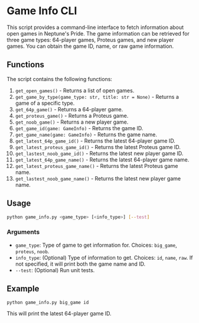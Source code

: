 # Game Info CLI

This script provides a command-line interface to fetch information about open games in Neptune's Pride. The game information can be retrieved for three game types: 64-player games, Proteus games, and new player games. You can obtain the game ID, name, or raw game information.

## Functions

The script contains the following functions:

1. `get_open_games()` - Returns a list of open games.
2. `get_game_by_type(game_type: str, title: str = None)` - Returns a game of a specific type.
3. `get_64p_game()` - Returns a 64-player game.
4. `get_proteus_game()` - Returns a Proteus game.
5. `get_noob_game()` - Returns a new player game.
6. `get_game_id(game: GameInfo)` - Returns the game ID.
7. `get_game_name(game: GameInfo)` - Returns the game name.
8. `get_latest_64p_game_id()` - Returns the latest 64-player game ID.
9. `get_latest_proteus_game_id()` - Returns the latest Proteus game ID.
10. `get_lastest_noob_game_id()` - Returns the latest new player game ID.
11. `get_latest_64p_game_name()` - Returns the latest 64-player game name.
12. `get_latest_proteus_game_name()` - Returns the latest Proteus game name.
13. `get_lastest_noob_game_name()` - Returns the latest new player game name.

## Usage

```bash
python game_info.py <game_type> [<info_type>] [--test]
```

### Arguments

- `game_type`: Type of game to get information for. Choices: `big_game`, `proteus`, `noob`.
- `info_type`: (Optional) Type of information to get. Choices: `id`, `name`, `raw`. If not specified, it will print both the game name and ID.
- `--test`: (Optional) Run unit tests.

## Example

```bash
python game_info.py big_game id
```
This will print the latest 64-player game ID.

